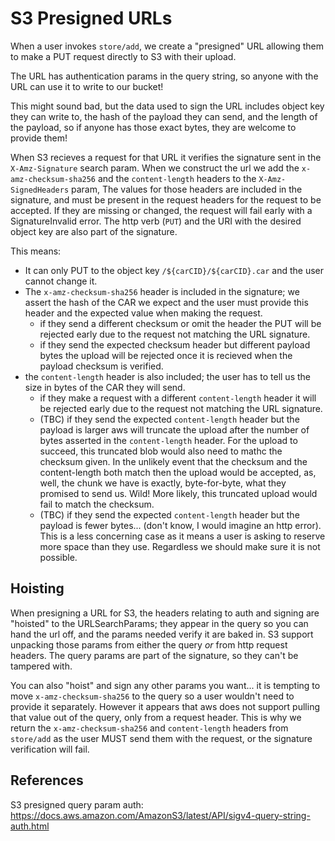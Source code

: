 # S3 Presigned URLs

When a user invokes `store/add`, we create a "presigned" URL allowing them to make a PUT request directly to S3 with their upload.

The URL has authentication params in the query string, so anyone with the URL can use it to write to our bucket! 

This might sound bad, but the data used to sign the URL includes object key they can write to, the hash of the payload they can send, and the length of the payload, so if anyone has those exact bytes, they are welcome to provide them!

When S3 recieves a request for that URL it verifies the signature sent in the `X-Amz-Signature` search param. When we construct the url we add the `x-amz-checksum-sha256` and the `content-length` headers to the `X-Amz-SignedHeaders` param, The values for those headers are included in the signature, and must be present in the request headers for the request to be accepted. If they are missing or changed, the request will fail early with a SignatureInvalid error. The http verb (`PUT`) and the URI with the desired object key are also part of the signature.

This means:

- It can only PUT to the object key `/${carCID}/${carCID}.car` and the user cannot change it.
- The `x-amz-checksum-sha256` header is included in the signature; we assert the hash of the CAR we expect and the user must provide this header and the expected value when making the request.
  - if they send a different checksum or omit the header the PUT will be rejected early due to the request not matching the URL signature.
  - if they send the expected checksum header but different payload bytes the upload will be rejected once it is recieved when the payload checksum is verified.
- the `content-length` header is also included; the user has to tell us the size in bytes of the CAR they will send.
  - if they make a request with a different `content-length` header it will be rejected early due to the request not matching the URL signature.
  - (TBC) if they send the expected `content-length` header but the payload is larger aws will truncate the upload after the number of bytes asserted in the `content-length` header. For the upload to succeed, this truncated blob would also need to mathc the checksum given. In the unlikely event that the checksum and the content-length both match then the upload would be accepted, as, well, the chunk we have is exactly, byte-for-byte, what they promised to send us. Wild! More likely, this truncated upload would fail to match the checksum.
  - (TBC) if they send the expected `content-length` header but the payload is fewer bytes... (don't know, I would imagine an http error). This is a less concerning case as it means a user is asking to reserve more space than they use. Regardless we should make sure it is not possible.

## Hoisting

When presigning a URL for S3, the headers relating to auth and signing are "hoisted" to the URLSearchParams; they appear in the query so you can hand the url off, and the params needed verify it are baked in. S3 support unpacking those params from either the query _or_ from http request headers. The query params are part of the signature, so they can't be tampered with. 

You can also "hoist" and sign any other params you want... it is tempting to move `x-amz-checksum-sha256` to the query so a user wouldn't need to provide it separately. However it appears that aws does not support pulling that value out of the query, only from a request header. This is why we return the `x-amz-checksum-sha256` and `content-length` headers from `store/add` as the user MUST send them with the request, or the signature verification will fail.

## References

S3 presigned query param auth: https://docs.aws.amazon.com/AmazonS3/latest/API/sigv4-query-string-auth.html
